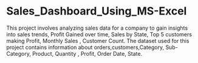 # Sales_Dashboard_Using_MS-Excel
This project involves analyzing sales data for a company to gain insights into sales trends, Profit Gained over time, Sales by State, Top 5 customers making Profit, Monthly Sales , Customer Count. The dataset used for this project contains information about orders,customers,Category, Sub-Category, Product, Quantity , Profit, Order Date, State.
